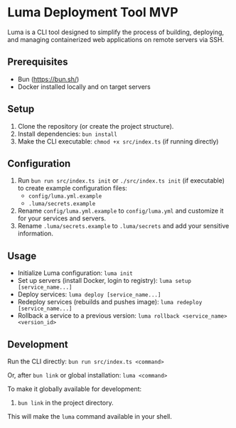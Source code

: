 # Luma Deployment Tool MVP

Luma is a CLI tool designed to simplify the process of building, deploying, and managing containerized web applications on remote servers via SSH.

## Prerequisites

- Bun (https://bun.sh/)
- Docker installed locally and on target servers

## Setup

1.  Clone the repository (or create the project structure).
2.  Install dependencies: `bun install`
3.  Make the CLI executable: `chmod +x src/index.ts` (if running directly)

## Configuration

1.  Run `bun run src/index.ts init` or `./src/index.ts init` (if executable) to create example configuration files:
    - `config/luma.yml.example`
    - `.luma/secrets.example`
2.  Rename `config/luma.yml.example` to `config/luma.yml` and customize it for your services and servers.
3.  Rename `.luma/secrets.example` to `.luma/secrets` and add your sensitive information.

## Usage

- Initialize Luma configuration: `luma init`
- Set up servers (install Docker, login to registry): `luma setup [service_name...]`
- Deploy services: `luma deploy [service_name...]`
- Redeploy services (rebuilds and pushes image): `luma redeploy [service_name...]`
- Rollback a service to a previous version: `luma rollback <service_name> <version_id>`

## Development

Run the CLI directly:
`bun run src/index.ts <command>`

Or, after `bun link` or global installation:
`luma <command>`

To make it globally available for development:

1.  `bun link` in the project directory.

This will make the `luma` command available in your shell.
